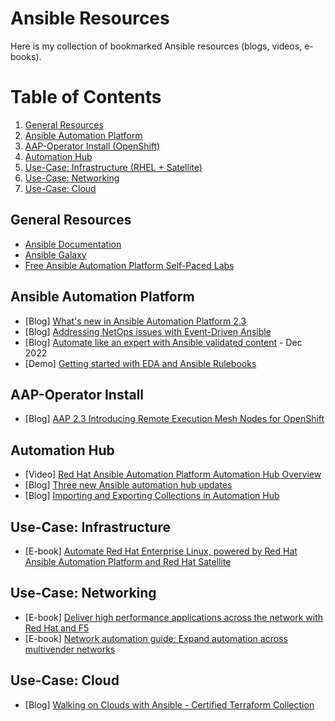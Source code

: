 # Ansible Resources

Here is my collection of bookmarked Ansible resources (blogs, videos, e-books).

# Table of Contents
1. [General Resources](#general-resources)
2. [Ansible Automation Platform](#ansible-automation-platform )
3. [AAP-Operator Install (OpenShift)](#aap-operator-install)
4. [Automation Hub](#automation-hub)
5. [Use-Case: Infrastructure (RHEL + Satellite)](#use-case-infrastructure)
6. [Use-Case: Networking](#use-case-networking)
7. [Use-Case: Cloud](#use-case-cloud)

## General Resources 
- [Ansible Documentation](https://docs.ansible.com/ansible/latest/index.html)
- [Ansible Galaxy](https://galaxy.ansible.com/)
- [Free Ansible Automation Platform Self-Paced Labs](https://www.ansible.com/products/ansible-training)

## Ansible Automation Platform 
- [Blog] [What's new in Ansible Automation Platform 2.3](https://www.ansible.com/blog/whats-new-in-red-hat-ansible-automation-platform-2.3)
- [Blog] [Addressing NetOps issues with Event-Driven Ansible](https://www.ansible.com/blog/addressing-netops-issues-with-event-driven-ansible)
- [Blog] [Automate like an expert with Ansible validated content](https://www.redhat.com/en/blog/automate-expert-ansible-validated-content) - Dec 2022
- [Demo] [Getting started with EDA and Ansible Rulebooks](https://youtu.be/aqQq5vD8-n0)

## AAP-Operator Install
- [Blog] [AAP 2.3 Introducing Remote Execution Mesh Nodes for OpenShift](https://www.ansible.com/blog/aap-2.3-introducing-remote-execution-mesh-nodes-for-openshift)

## Automation Hub 
- [Video] [Red Hat Ansible Automation Platform Automation Hub Overview](https://youtu.be/_aEX3HkjayI)
- [Blog] [Three new Ansible automation hub updates](https://www.ansible.com/blog/3-new-ansible-automation-hub-updates)
- [Blog] [Importing and Exporting Collections in Automation Hub](https://www.ansible.com/blog/importing/exporting-collections-in-automation-hubs)

## Use-Case: Infrastructure
- [E-book] [Automate Red Hat Enterprise Linux, powered by Red Hat Ansible Automation Platform and Red Hat Satellite](https://www.redhat.com/rhdc/managed-files/li-automate-linux-satellite-e-book-172606-202212-en.pdf)

## Use-Case: Networking
- [E-book] [Deliver high performance applications across the network with Red Hat and F5](https://www.redhat.com/en/engage/network-automation-everyone-20221208?sc_cid=7013a0000026HqEAAU&blaid=4015065)
- [E-book] [Network automation guide: Expand automation across multivender networks](https://www.redhat.com/en/resources/network-automation-guide-ebook)

## Use-Case: Cloud
- [Blog] [Walking on Clouds with Ansible - Certified Terraform Collection](https://www.ansible.com/blog/walking-on-clouds-with-ansible)

